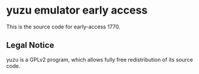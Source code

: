 yuzu emulator early access
=============

This is the source code for early-access 1770.

## Legal Notice

yuzu is a GPLv2 program, which allows fully free redistribution of its source code.